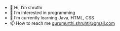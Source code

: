 - 👋 Hi, I’m shruthi
- 👀 I’m interested in programming
- 🌱 I’m currently learning Java, HTML, CSS
- 📫 How to reach me gurumurthi.shruhti@gmail.com

<!---
shruthi44/shruthi44 is a ✨ special ✨ repository because its `README.md` (this file) appears on your GitHub profile.
You can click the Preview link to take a look at your changes.
--->
